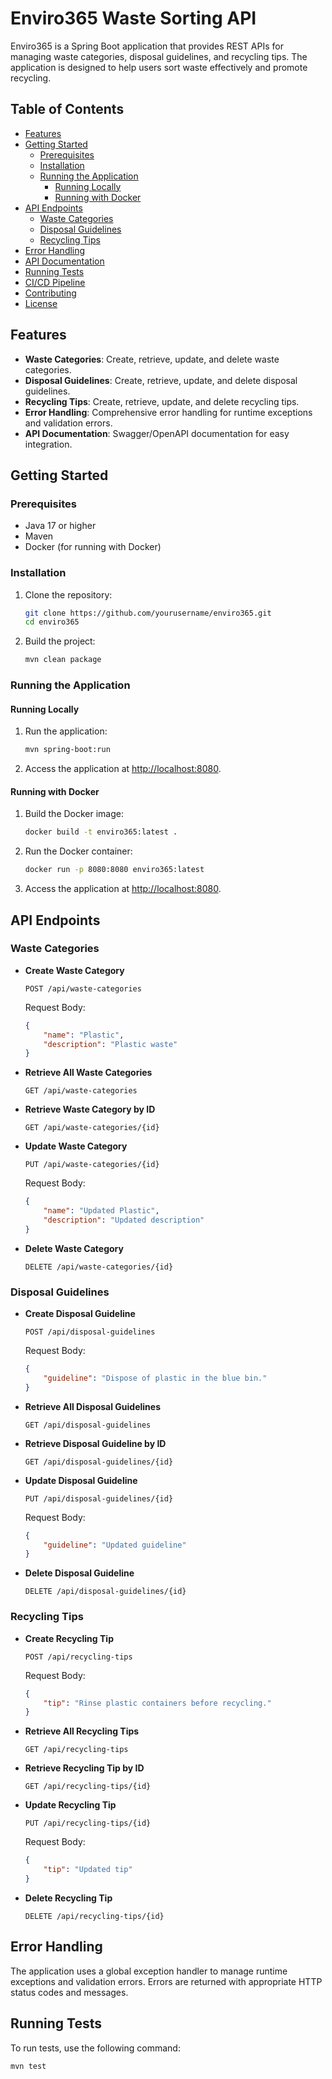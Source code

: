 # Enviro365 Waste Sorting API

Enviro365 is a Spring Boot application that provides REST APIs for managing waste categories, disposal guidelines, and recycling tips. The application is designed to help users sort waste effectively and promote recycling.

## Table of Contents

- [Features](#features)
- [Getting Started](#getting-started)
  - [Prerequisites](#prerequisites)
  - [Installation](#installation)
  - [Running the Application](#running-the-application)
    - [Running Locally](#running-locally)
    - [Running with Docker](#running-with-docker)
- [API Endpoints](#api-endpoints)
  - [Waste Categories](#waste-categories)
  - [Disposal Guidelines](#disposal-guidelines)
  - [Recycling Tips](#recycling-tips)
- [Error Handling](#error-handling)
- [API Documentation](#api-documentation)
- [Running Tests](#running-tests)
- [CI/CD Pipeline](#cicd-pipeline)
- [Contributing](#contributing)
- [License](#license)

## Features

- **Waste Categories**: Create, retrieve, update, and delete waste categories.
- **Disposal Guidelines**: Create, retrieve, update, and delete disposal guidelines.
- **Recycling Tips**: Create, retrieve, update, and delete recycling tips.
- **Error Handling**: Comprehensive error handling for runtime exceptions and validation errors.
- **API Documentation**: Swagger/OpenAPI documentation for easy integration.

## Getting Started

### Prerequisites

- Java 17 or higher
- Maven
- Docker (for running with Docker)

### Installation

1. Clone the repository:
    ```sh
    git clone https://github.com/yourusername/enviro365.git
    cd enviro365
    ```

2. Build the project:
    ```sh
    mvn clean package
    ```

### Running the Application

#### Running Locally

1. Run the application:
    ```sh
    mvn spring-boot:run
    ```

2. Access the application at [http://localhost:8080](http://localhost:8080).

#### Running with Docker

1. Build the Docker image:
    ```sh
    docker build -t enviro365:latest .
    ```

2. Run the Docker container:
    ```sh
    docker run -p 8080:8080 enviro365:latest
    ```

3. Access the application at [http://localhost:8080](http://localhost:8080).

## API Endpoints

### Waste Categories

- **Create Waste Category**
    ```http
    POST /api/waste-categories
    ```
    Request Body:
    ```json
    {
        "name": "Plastic",
        "description": "Plastic waste"
    }
    ```

- **Retrieve All Waste Categories**
    ```http
    GET /api/waste-categories
    ```

- **Retrieve Waste Category by ID**
    ```http
    GET /api/waste-categories/{id}
    ```

- **Update Waste Category**
    ```http
    PUT /api/waste-categories/{id}
    ```
    Request Body:
    ```json
    {
        "name": "Updated Plastic",
        "description": "Updated description"
    }
    ```

- **Delete Waste Category**
    ```http
    DELETE /api/waste-categories/{id}
    ```

### Disposal Guidelines

- **Create Disposal Guideline**
    ```http
    POST /api/disposal-guidelines
    ```
    Request Body:
    ```json
    {
        "guideline": "Dispose of plastic in the blue bin."
    }
    ```

- **Retrieve All Disposal Guidelines**
    ```http
    GET /api/disposal-guidelines
    ```

- **Retrieve Disposal Guideline by ID**
    ```http
    GET /api/disposal-guidelines/{id}
    ```

- **Update Disposal Guideline**
    ```http
    PUT /api/disposal-guidelines/{id}
    ```
    Request Body:
    ```json
    {
        "guideline": "Updated guideline"
    }
    ```

- **Delete Disposal Guideline**
    ```http
    DELETE /api/disposal-guidelines/{id}
    ```

### Recycling Tips

- **Create Recycling Tip**
    ```http
    POST /api/recycling-tips
    ```
    Request Body:
    ```json
    {
        "tip": "Rinse plastic containers before recycling."
    }
    ```

- **Retrieve All Recycling Tips**
    ```http
    GET /api/recycling-tips
    ```

- **Retrieve Recycling Tip by ID**
    ```http
    GET /api/recycling-tips/{id}
    ```

- **Update Recycling Tip**
    ```http
    PUT /api/recycling-tips/{id}
    ```
    Request Body:
    ```json
    {
        "tip": "Updated tip"
    }
    ```

- **Delete Recycling Tip**
    ```http
    DELETE /api/recycling-tips/{id}
    ```

## Error Handling

The application uses a global exception handler to manage runtime exceptions and validation errors. Errors are returned with appropriate HTTP status codes and messages.

## Running Tests

To run tests, use the following command:
```sh
mvn test
